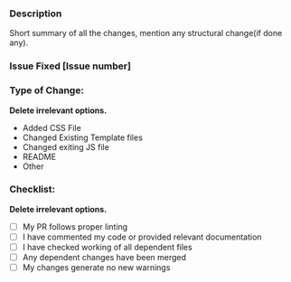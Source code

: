 ### Description
Short summary of all the changes, mention any structural change(if done any).

### Issue Fixed [Issue number]

### Type of Change:
**Delete irrelevant options.**

- Added CSS File
- Changed Existing Template files
- Changed exiting JS file
- README
- Other

### Checklist:
**Delete irrelevant options.**

- [ ] My PR follows proper linting
- [ ] I have commented my code or provided relevant documentation
- [ ] I have checked working of all dependent files 
- [ ] Any dependent changes have been merged 
- [ ] My changes generate no new warnings 
